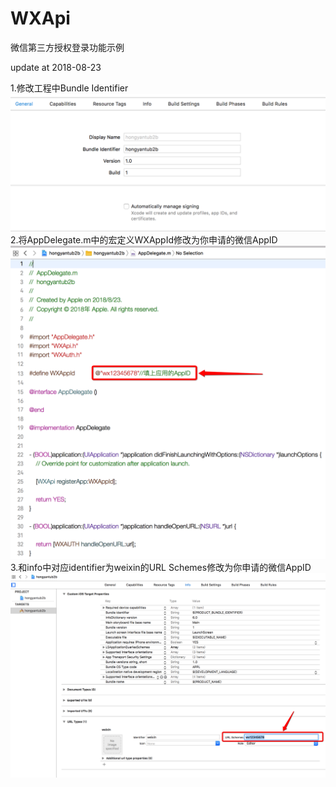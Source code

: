 # WXApi
微信第三方授权登录功能示例

update at 2018-08-23

1.修改工程中Bundle Identifier
  ![Image text](https://github.com/Geniune/WXApi/blob/master/pic/setting3.png)
2.将AppDelegate.m中的宏定义WXAppId修改为你申请的微信AppID
  ![Image text](https://github.com/Geniune/WXApi/blob/master/pic/setting1.png)
3.和info中对应identifier为weixin的URL Schemes修改为你申请的微信AppID
  ![Image text](https://github.com/Geniune/WXApi/blob/master/pic/setting2.png)
